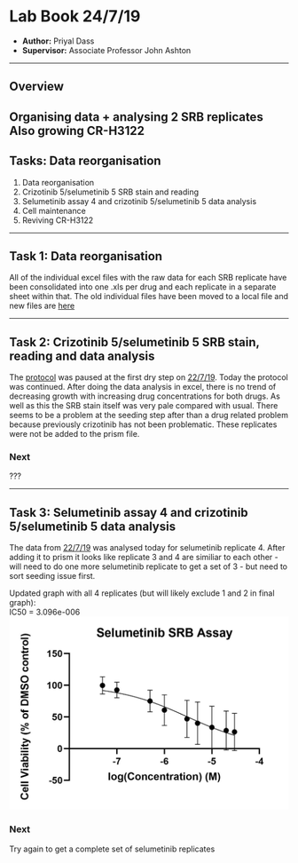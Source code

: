 # Lab Book 24/7/19
- **Author:** Priyal Dass
- **Supervisor:** Associate Professor John Ashton
------------------------------------------------------------------
## Overview

Organising data + analysing 2 SRB replicates
Also growing CR-H3122
------------------------------------------------------------------
## Tasks: Data reorganisation

1. Data reorganisation
2. Crizotinib 5/selumetinib 5 SRB stain and reading
3. Selumetinib assay 4 and crizotinib 5/selumetinib 5 data analysis
4. Cell maintenance
5. Reviving CR-H3122

------------------------------------------------------------------
## Task 1: Data reorganisation

All of the individual excel files with the raw data for each SRB replicate have been consolidated into one .xls per drug and each replicate in a separate sheet within that. The old individual files have been moved to a local file and new files are [here](../Raw_SRB_data)

------------------------------------------------------------------
## Task 2: Crizotinib 5/selumetinib 5 SRB stain, reading and data analysis

The [protocol](../Protocols/SRB_Cytotoxicity_assays.md) was paused at the first dry step on [22/7/19](../Daily_lab_book/LB_19-07-22.md). Today the protocol was continued. After doing the data analysis in excel, there is no trend of decreasing growth with increasing drug concentrations for both drugs. As well as this the SRB stain itself was very pale compared with usual. There seems to be a problem at the seeding step after than a drug related problem because previously crizotinib has not been problematic. These replicates were not be added to the prism file.

### Next
???

------------------------------------------------------------------
## Task 3: Selumetinib assay 4 and crizotinib 5/selumetinib 5 data analysis

The data from [22/7/19](../Daily_lab_book/LB_19-07-22.md) was analysed today for selumetinib replicate 4. After adding it to prism it looks like replicate 3 and 4 are similiar to each other - will need to do one more selumetinib replicate to get a set of 3 - but need to sort seeding issue first.

Updated graph with all 4 replicates (but will likely exclude 1 and 2 in final graph): <br>
IC50 = 3.096e-006
![](../Daily_lab_book/Figure_cache/Selumetinib_replicate_1-4.jpg)



### Next
Try again to get a complete set of selumetinib replicates
